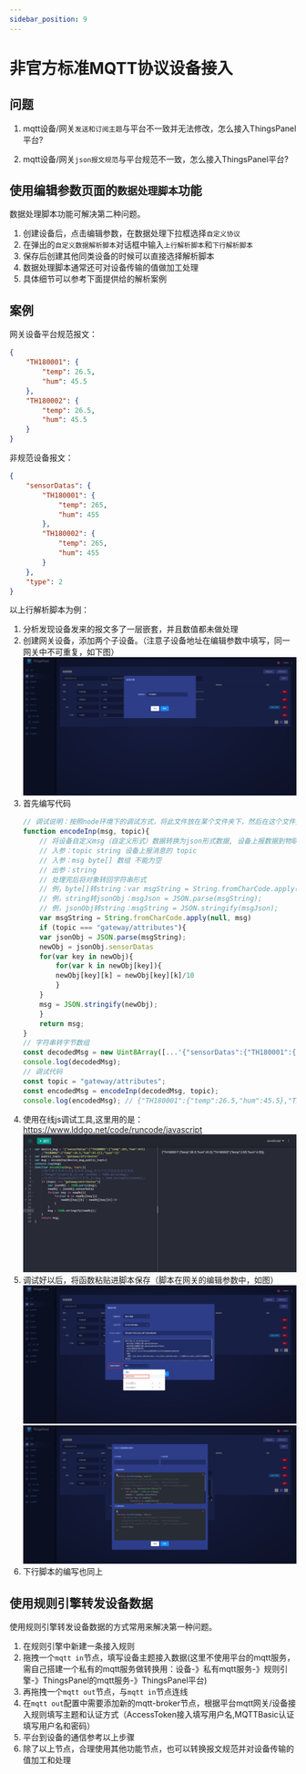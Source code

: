 ```yaml
---
sidebar_position: 9
---
```


# 非官方标准MQTT协议设备接入

## 问题

1. mqtt设备/网关`发送和订阅主题`与平台不一致并无法修改，怎么接入ThingsPanel平台?
   
2. mqtt设备/网关`json报文规范`与平台规范不一致，怎么接入ThingsPanel平台?

  
## 使用编辑参数页面的`数据处理脚本`功能

数据处理脚本功能可解决第二种问题。

1. 创建设备后，点击编辑参数，在数据处理下拉框选择`自定义协议`
2. 在弹出的`自定义数据解析脚本`对话框中输入`上行解析脚本`和`下行解析脚本`
3. 保存后创建其他同类设备的时候可以直接选择解析脚本
4. 数据处理脚本通常还可对设备传输的值做加工处理
5. 具体细节可以参考下面提供给的解析案例

## 案例

网关设备平台规范报文：

```json
{
	"TH180001": {
		"temp": 26.5,
		"hum": 45.5
	},
	"TH180002": {
		"temp": 26.5,
		"hum": 45.5
	}
}
```

非规范设备报文：
```json
{
	"sensorDatas": {
		"TH180001": {
			"temp": 265,
			"hum": 455
		},
		"TH180002": {
			"temp": 265,
			"hum": 455
		}
	},
	"type": 2
}
```
以上行解析脚本为例：

1. 分析发现设备发来的报文多了一层嵌套，并且数值都未做处理
2. 创建网关设备，添加两个子设备。（注意子设备地址在编辑参数中填写，同一网关中不可重复，如下图）
![](./image/compatible_device_02.png)
3. 首先编写代码
    ```javascript
    // 调试说明：按照node环境下的调试方式，将此文件放在某个文件夹下，然后在这个文件夹下执行 node ThingsPanelScriptTestDemo.js
	function encodeInp(msg, topic){
	    // 将设备自定义msg（自定义形式）数据转换为json形式数据, 设备上报数据到物联网平台时调用
	    // 入参：topic string 设备上报消息的 topic
	    // 入参：msg byte[] 数组 不能为空
	    // 出参：string
	    // 处理完后将对象转回字符串形式
	    // 例，byte[]转string：var msgString = String.fromCharCode.apply(null, msg);
	    // 例，string转jsonObj：msgJson = JSON.parse(msgString);
	    // 例，jsonObj转string：msgString = JSON.stringify(msgJson);
	    var msgString = String.fromCharCode.apply(null, msg)
	    if (topic === "gateway/attributes"){
		var jsonObj = JSON.parse(msgString);
		newObj = jsonObj.sensorDatas
		for(var key in newObj){
		    for(var k in newObj[key]){
			newObj[key][k] = newObj[key][k]/10
		    }
		}
		msg = JSON.stringify(newObj);
	    }
	    return msg;
	}
	// 字符串转字节数组
	const decodedMsg = new Uint8Array([...'{"sensorDatas":{"TH180001":{"temp":265,"hum":455},"TH180002":{"temp":26.5,"hum":45.5}},"type":2}'].map(c => c.charCodeAt(0)));
	console.log(decodedMsg);
	// 调试代码
	const topic = "gateway/attributes";
	const encodedMsg = encodeInp(decodedMsg, topic);
	console.log(encodedMsg); // {"TH180001":{"temp":26.5,"hum":45.5},"TH180002":{"temp":2.65,"hum":4.55}}注意：控制台的输出结果一定不包含转义字符，否则平台无法解析
    ```
4. 使用在线js调试工具,这里用的是：https://www.lddgo.net/code/runcode/javascript
![](./image/compatible_device_01.png)
5. 调试好以后，将函数粘贴进脚本保存（脚本在网关的编辑参数中，如图）
![](./image/compatible_device_03.png)
![](./image/compatible_device_04.png)
6. 下行脚本的编写也同上
## 使用规则引擎转发设备数据

使用规则引擎转发设备数据的方式常用来解决第一种问题。

1. 在规则引擎中新建一条接入规则
2. 拖拽一个`mqtt in`节点，填写设备主题接入数据(这里不使用平台的mqtt服务，需自己搭建一个私有的mqtt服务做转换用：设备-》私有mqtt服务-》规则引擎-》ThingsPanel的mqtt服务-》ThingsPanel平台)
3. 再拖拽一个`mqtt out`节点，与`mqtt in`节点连线
4. 在`mqtt out`配置中需要添加新的mqtt-broker节点，根据平台mqtt网关/设备接入规则填写主题和认证方式（AccessToken接入填写用户名,MQTTBasic认证填写用户名和密码）
5. 平台到设备的通信参考以上步骤
6. 除了以上节点，合理使用其他功能节点，也可以转换报文规范并对设备传输的值加工和处理
 

